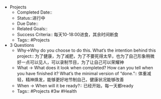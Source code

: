 - Projects
    - Completed Date::
    - Status::进行中
    - Due Date::
    - Related Goals::
    - Success Criteria:: 每天10-18:00进食，其余时间断食
    - Tags:: #Projects
- 3 Questions
    - Why→Why do you choose to do this. What’s the intention behind this project:: 为了健康，为了减肥，为了不要死得太早，也为了自己形象稍微好一点可以见人，可以录制节目，为了让自己可以荣耀神
    - What → What does it look when completed? How can you tell when you have finished it? What’s the minimal version of “done.”:: 体重减轻，精神焕发，能够更好地节制自己，健康状况能够改善
    - When → When will it be ready?:: 已经开始，每一天都ready
    - Tags:: #Projects #3w #Health
